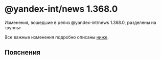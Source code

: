 # @yandex-int/news 1.368.0

<!-- ЧЕЛОВЕЧЕСКОЕ ВСТУПЛЕНИЕ -->

Изменения, вошедшие в релиз @yandex-int/news 1.368.0, разделены на группы:

Все важные изменения подробно описаны [ниже](#Пояснения).

## Пояснения


